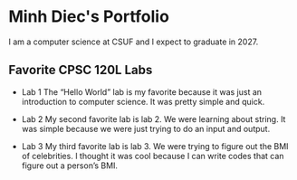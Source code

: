 # Minh Diec's Portfolio

I am a computer science at CSUF and I expect to graduate in 2027.

## Favorite CPSC 120L Labs
*  Lab 1
  The “Hello World” lab is my favorite because it was just an introduction to computer science. It was pretty simple and quick. 

*  Lab 2 
  My second favorite lab is lab 2. We were learning about string. It was simple because we were just trying to do an input and output. 

*  Lab 3
  My third favorite lab is lab 3. We were trying to figure out the BMI of celebrities. I thought it was cool because I can write codes that can figure out a person’s BMI. 
